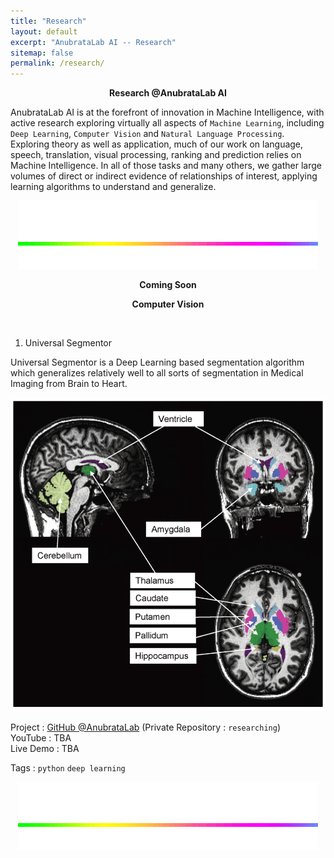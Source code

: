 ```yaml
---
title: "Research"
layout: default
excerpt: "AnubrataLab AI -- Research"
sitemap: false
permalink: /research/
---
```


<p align="center">
  <b>Research @AnubrataLab AI</b>
</p>

AnubrataLab AI is at the forefront of innovation in Machine Intelligence, with active research exploring virtually all aspects of `Machine Learning`, including `Deep Learning`, `Computer Vision` and `Natural Language Processing`. Exploring theory as well as application, much of our work on language, speech, translation, visual processing, ranking and prediction relies on Machine Intelligence. In all of those tasks and many others, we gather large volumes of direct or indirect evidence of relationships of interest, applying learning algorithms to understand and generalize.


<p align="center">
  <a href="https://anubratalab.github.io">
    <img src="https://raw.githubusercontent.com/anubratalab/anubratalab.github.io/main/images/Delete/giphy.gif" alt="Logo">
  </a>
</p>

<p align="center">
  <b>Coming Soon</b>
</p>

<p align="center">
  <b>Computer Vision</b>
</p>

<br>

1. Universal Segmentor

Universal Segmentor is a Deep Learning based segmentation algorithm which generalizes relatively well to all sorts of segmentation in Medical Imaging from Brain to Heart.

<p align="center">
  <a href="https://mediapipe.dev">
    <img src="https://raw.githubusercontent.com/AnubrataLab/anubratalab.github.io/main/images/Delete/segmentation.gif" alt="Logo">
  </a>
</p>

Project : [GitHub @AnubrataLab](https://github.com/AnubrataLab/Universal-Segmentor) (Private Repository : `researching`)
<br>
YouTube : TBA
<br>
Live Demo : TBA

Tags : `python` `deep learning`

<!-- <p align="center">
  <a href="https://qxresearch.github.io">
    <img src="https://raw.githubusercontent.com/qxresearch/qxresearch.github.io/main/images/Delete/giphy.gif" alt="Logo">
  </a>
</p>

<p align="center">
  <b>Python</b>
</p>

<br>

1. 10 Lines of Code

In this project we will develope some `Python` projects with only 10 lines of code to solve real life probelms. With the word `problems` I mean problems we face each day : like merge multiple pdf offline, protech your pdf with a curstom password, windows notificitation etc which will help you `developers` make your own unique project.

<p align="center">
  <a href="https://mediapipe.dev">
    <img src="https://raw.githubusercontent.com/qxresearch/qxresearch.github.io/main/images/Delete/notif.gif" alt="Logo" width="430" hight="310">
  </a>
</p>

All the project link given comes with : `source-code` `video-explanation`. We're working on Machine Learning related projects using Python soon those programs will be added to
`10-lines-of-code`.

1. [Voice Recorder](https://github.com/qxresearch/qxresearch-event-1/tree/master/Applications/Voice%20Recorder)
2. [Password Protech PDF](https://github.com/qxresearch/qxresearch-event-1/tree/master/Applications/Password%20Protech%20PDF)
3. [Merge Multiple PDF](https://github.com/qxresearch/qxresearch-event-1/tree/master/Applications/Merge%20Multiple%20PDF)
4. [Windows Notification](https://github.com/qxresearch/qxresearch-event-1/tree/master/Applications/Windows%20Notification)
5. [Audio Visualization Tool](https://github.com/qxresearch/qxresearch-event-1/tree/master/Applications/Audio%20Visualization%20Tool)
6. [Random Password Generator](https://github.com/qxresearch/qxresearch-event-1/tree/master/Applications/Random%20Password%20Generator)
7. [Extrat mp3 from mp4](https://github.com/qxresearch/qxresearch-event-1/tree/master/Applications/Extract%20mp3%20from%20mp4)
8. [Link Shortner](https://github.com/qxresearch/qxresearch-event-1/tree/master/Applications/Link%20Shortener)
9. [Terminal Tricks](https://github.com/qxresearch/qxresearch-event-1/tree/master/Applications/Terminal%20Tricks)
10. [Birthday Reminder](https://github.com/qxresearch/qxresearch-event-1/tree/master/Applications/Birthday%20Reminder) 

Project : [GitHub @qxresearchAI](https://github.com/qxresearch/qxresearch-event-1)
<br>
YouTube : [@qxresearch/10-lines-of-code](https://www.youtube.com/watch?v=B0_0gK_CUpM&list=PLK_zxbpEUfmVPsXnl1wx1s6BD8eBUjuOM)
<br>

Tags : `automation` `windows-notification` `voice-recorder` `python` `gui` -->



<p align="center">
  <a href="https://anubratalab.github.io">
    <img src="https://raw.githubusercontent.com/anubratalab/anubratalab.github.io/main/images/Delete/giphy.gif" alt="Logo">
  </a>
</p>
